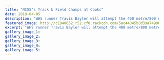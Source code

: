```yaml
---
title: "NISS's Track & Field Champs at Cooks"
date: 2018-04-05
description: "WHS runner Travis Bayler will attempt the 400 metre/800 metre double at the NISS's Track & Field Champs..."
featured_image: http://c1940652.r52.cf0.rackcdn.com/5ac44845b8d39a74990012a5/Travis-Bayley-Chron-4-April.jpg
excerpt: "WHS runner Travis Bayler will attempt the 400 metre/800 metre double at the NISS's Track & Field Champs at Cooks Gardens this weekend."
gallery_image_1: 
gallery_image_2: 
gallery_image_3: 
gallery_image_4: 
gallery_image_5: 
---
```

